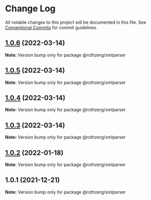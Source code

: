 # Change Log

All notable changes to this project will be documented in this file.
See [Conventional Commits](https://conventionalcommits.org) for commit guidelines.

## [1.0.6](https://github.com/emrerothzerg/rothzerg/compare/@rothzerg/xmlparser@1.0.5...@rothzerg/xmlparser@1.0.6) (2022-03-14)

**Note:** Version bump only for package @rothzerg/xmlparser





## [1.0.5](https://github.com/emrerothzerg/rothzerg/compare/@rothzerg/xmlparser@1.0.4...@rothzerg/xmlparser@1.0.5) (2022-03-14)

**Note:** Version bump only for package @rothzerg/xmlparser





## [1.0.4](https://github.com/emrerothzerg/rothzerg/compare/@rothzerg/xmlparser@1.0.3...@rothzerg/xmlparser@1.0.4) (2022-03-14)

**Note:** Version bump only for package @rothzerg/xmlparser





## [1.0.3](https://github.com/emrerothzerg/rothzerg/compare/@rothzerg/xmlparser@1.0.2...@rothzerg/xmlparser@1.0.3) (2022-03-14)

**Note:** Version bump only for package @rothzerg/xmlparser





## [1.0.2](https://github.com/emrerothzerg/rothzerg/compare/@rothzerg/xmlparser@1.0.1...@rothzerg/xmlparser@1.0.2) (2022-01-18)

**Note:** Version bump only for package @rothzerg/xmlparser





## 1.0.1 (2021-12-21)

**Note:** Version bump only for package @rothzerg/xmlparser
